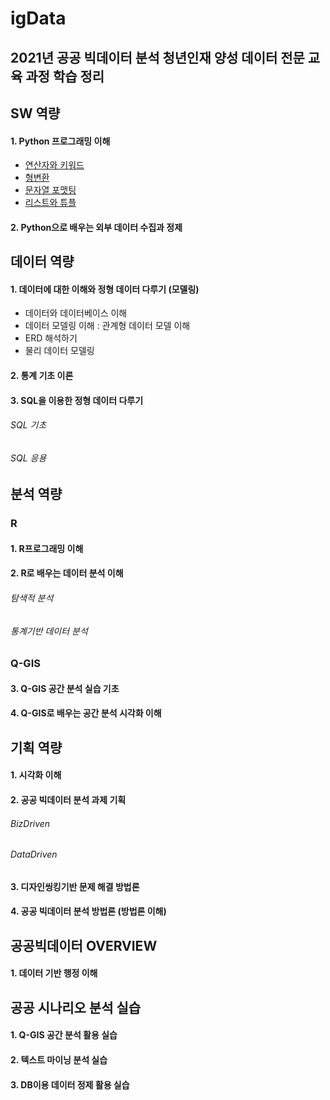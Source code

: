 # igData
2021년 공공 빅데이터 분석 청년인재 양성 데이터 전문 교육 과정 학습 정리
--------------
## SW 역량
#### 1. Python 프로그래밍 이해
* [연산자와 키워드](https://github.com/Zzeongyx2/bigData/blob/main/DAY_1/%EC%8B%A4%EC%8A%B5(1).py)
* [형변환](https://github.com/Zzeongyx2/bigData/blob/main/DAY_1/%EC%8B%A4%EC%8A%B5(2).py)
* [문자열 포맷팅](https://github.com/Zzeongyx2/bigData/blob/main/DAY_1/%EC%8B%A4%EC%8A%B5(3).py)
* [리스트와 튜플](https://github.com/Zzeongyx2/bigData/blob/main/DAY_1/%EC%8B%A4%EC%8A%B5(4).py)
#### 2. Python으로 배우는 외부 데이터 수집과 정제

## 데이터 역량
#### 1. 데이터에 대한 이해와 정형 데이터 다루기 (모델링)
* 데이터와 데이터베이스 이해
* 데이터 모델링 이해 : 관계형 데이터 모델 이해
* ERD 해석하기
* 물리 데이터 모델링
#### 2. 통계 기초 이론
#### 3. SQL을 이용한 정형 데이터 다루기
###### SQL 기초
###### SQL 응용

## 분석 역량
### R
#### 1. R프로그래밍 이해
#### 2. R로 배우는 데이터 분석 이해
###### 탐색적 분석
###### 통계기반 데이터 분석
### Q-GIS
#### 3. Q-GIS 공간 분석 실습 기초 
#### 4. Q-GIS로 배우는 공간 분석 시각화 이해

## 기획 역량
#### 1. 시각화 이해
#### 2. 공공 빅데이터 분석 과제 기획
###### BizDriven
###### DataDriven
#### 3. 디자인씽킹기반 문제 해결 방법론
#### 4. 공공 빅데이터 분석 방법론 (방법론 이해)


## 공공빅데이터 OVERVIEW
#### 1. 데이터 기반 행정 이해

## 공공 시나리오 분석 실습
#### 1. Q-GIS 공간 분석 활용 실습
#### 2. 텍스트 마이닝 분석 실습
#### 3. DB이용 데이터 정제 활용 실습
